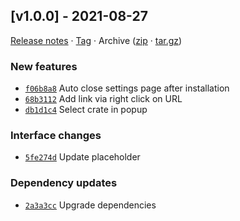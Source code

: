 ## [v1.0.0] - 2021-08-27

[Release notes](https://github.com/WebCrateApp/browser-extension/releases/tag/v1.0.0) · [Tag](https://github.com/WebCrateApp/browser-extension/tree/v1.0.0) · Archive ([zip](https://github.com/WebCrateApp/browser-extension/archive/v1.0.0.zip) · [tar.gz](https://github.com/WebCrateApp/browser-extension/archive/v1.0.0.tar.gz))

### New features

- [`f06b8a8`](https://github.com/WebCrateApp/browser-extension/commit/f06b8a8)  Auto close settings page after installation
- [`68b3112`](https://github.com/WebCrateApp/browser-extension/commit/68b3112)  Add link via right click on URL
- [`db1d1c4`](https://github.com/WebCrateApp/browser-extension/commit/db1d1c4)  Select crate in popup

### Interface changes

- [`5fe274d`](https://github.com/WebCrateApp/browser-extension/commit/5fe274d)  Update placeholder

### Dependency updates

- [`2a3a3cc`](https://github.com/WebCrateApp/browser-extension/commit/2a3a3cc)  Upgrade dependencies
